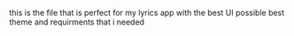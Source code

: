 this is the file that is perfect for my lyrics app with the best UI possible best theme and requirments that i needed
